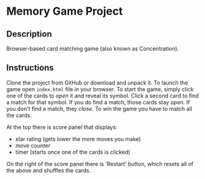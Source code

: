 # Memory Game Project

## Description
Browser-based card matching game (also known as Concentration).

## Instructions
Clone the project from GitHub or download and unpack it. To launch the game open `index.html` file in your browser. To start the game, simply click one of the cards to *open* it and reveal its symbol. Click a second card to find a match for that symbol. If you do find a match, those cards stay *open*. If you don't find a match, they *close*. To win the game you have to match all the cards.

At the top there is score panel that displays:

 - star rating (gets lower the more moves you make)
 - move counter
 - timer (starts once one of the cards is clicked)

On the right of the score panel there is 'Restart' button, which resets all of the above and shuffles the cards.
